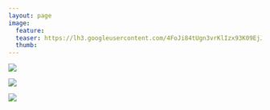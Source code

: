 ```yaml
---
layout: page
image:
  feature:
  teaser: https://lh3.googleusercontent.com/4FoJi84tUgn3vrKlIzx93K09EjJ9XYEWd_MJMFme3i0=w245
  thumb:
---
```


[![](https://lh3.googleusercontent.com/vNiO2JwMp2TAIeUkitFS5PcoQtFXRH3YIb_5TGIJVT0=w800)](https://lh3.googleusercontent.com/vNiO2JwMp2TAIeUkitFS5PcoQtFXRH3YIb_5TGIJVT0=s0)

[![](https://lh3.googleusercontent.com/C3d1W17Zd_5D-EQJavEMGYoQVxr9cHILttdQq14IQcA=w800)](https://lh3.googleusercontent.com/C3d1W17Zd_5D-EQJavEMGYoQVxr9cHILttdQq14IQcA=s0)

[![](https://lh3.googleusercontent.com/JGaVseIVk2gpctCYNJDegc4uLPDtCrmq1Ve1vjDwVMk=w800)](https://lh3.googleusercontent.com/JGaVseIVk2gpctCYNJDegc4uLPDtCrmq1Ve1vjDwVMk=s0)
